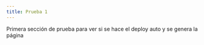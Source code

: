 ```yaml
---
title: Prueba 1
---
```

P﻿rimera sección de prueba para ver si se hace el deploy auto y se genera la página